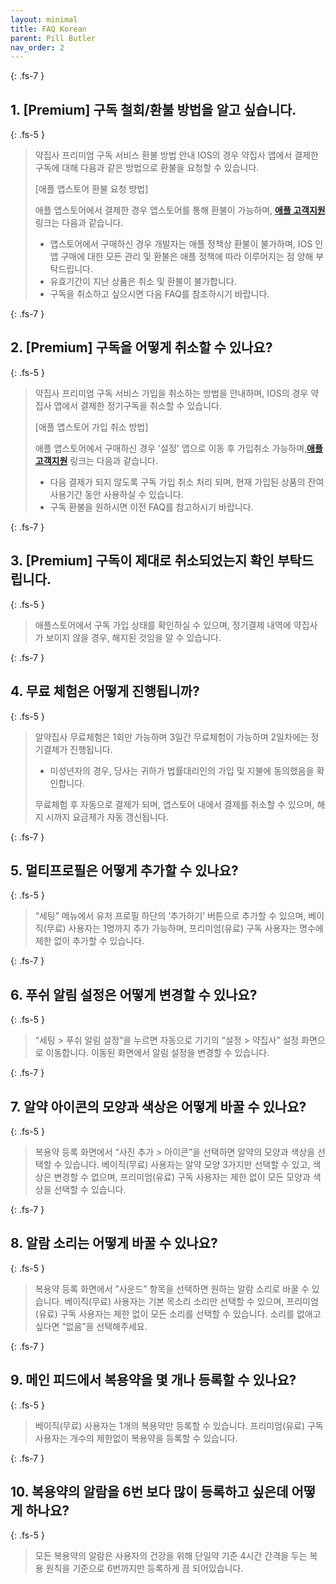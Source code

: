 ```yaml
---
layout: minimal
title: FAQ Korean
parent: Pill Butler
nav_order: 2
---
```


{: .fs-7 }
## **1. [Premium] 구독 철회/환불 방법을 알고 싶습니다.**

{: .fs-5 }
> 약집사 프리미엄 구독 서비스 환불 방법 안내 IOS의 경우 약집사 앱에서 결제한 구독에 대해 다음과 같은 방법으로 환불을 요청할 수 있습니다.
> 
> [애플 앱스토어 환불 요청 방법]
> 
> 애플 앱스토어에서 결제한 경우 앱스토어를 통해 환불이 가능하며, **[애플 고객지원](https://support.apple.com/ko-kr/HT204084)** 링크는 다음과 같습니다.
> 
> - 앱스토어에서 구매하신 경우 개발자는 애플 정책상 환불이 불가하며, IOS 인앱 구매에 대한 모든 관리 및 환불은 애플 정책에 따라 이루어지는 점 양해 부탁드립니다.
> - 유효기간이 지난 상품은 취소 및 환불이 불가합니다.
> - 구독을 취소하고 싶으시면 다음 FAQ를 참조하시기 바랍니다.

{: .fs-7 }
## **2. [Premium] 구독을 어떻게 취소할 수 있나요?**

{: .fs-5 }
> 약집사 프리미엄 구독 서비스 가입을 취소하는 방법을 안내하며, IOS의 경우 약집사 앱에서 결제한 정기구독을 취소할 수 있습니다.
> 
> [애플 앱스토어 가입 취소 방법]
> 
> 애플 앱스토어에서 구매하신 경우 '설정' 앱으로 이동 후 가입취소 가능하며,**[애플 고객지원](https://support.apple.com/ko-kr/HT202039)** 링크는 다음과 같습니다.
> 
> - 다음 결제가 되지 않도록 구독 가입 취소 처리 되며, 현재 가입된 상품의 잔여 사용기간 동안 사용하실 수 있습니다.
> - 구독 환불을 원하시면 이전 FAQ를 참고하시기 바랍니다.

{: .fs-7 }
## **3. [Premium] 구독이 제대로 취소되었는지 확인 부탁드립니다.**

{: .fs-5 }
> 애플스토어에서 구독 가입 상태를 확인하실 수 있으며, 정기결제 내역에 약집사가 보이지 않을 경우, 해지된 것임을 알 수 있습니다. 

{: .fs-7 }
## **4. 무료 체험은 어떻게 진행됩니까?**

{: .fs-5 }
> 알약집사 무료체험은 1회만 가능하며 3일간 무료체험이 가능하며 2일차에는 정기결제가 진행됩니다.
> 
> - 미성년자의 경우, 당사는 귀하가 법률대리인의 가입 및 지불에 동의했음을 확인합니다.
> 
> 무료체험 후 자동으로 결제가 되며, 앱스토어 내에서 결제를 취소할 수 있으며, 해지 시까지 요금제가 자동 갱신됩니다.

{: .fs-7 }
## **5. 멀티프로필은 어떻게 추가할 수 있나요?**

{: .fs-5 }
> “세팅” 메뉴에서 유저 프로필 하단의 ‘추가하기’ 버튼으로 추가할 수 있으며, 베이직(무료) 사용자는 1명까지 추가 가능하며, 프리미엄(유료) 구독 사용자는 명수에 제한 없이 추가할 수 있습니다.

{: .fs-7 }
## **6. 푸쉬 알림 설정은 어떻게 변경할 수 있나요?**

{: .fs-5 }
> “세팅 > 푸쉬 알림 설정”을 누르면 자동으로 기기의 “설정 > 약집사” 설정 화면으로 이동합니다. 이동된 화면에서 알림 설정을 변경할 수 있습니다.  

{: .fs-7 }
## **7. 알약 아이콘의 모양과 색상은 어떻게 바꿀 수 있나요?**

{: .fs-5 }
> 복용약 등록 화면에서 “사진 추가 > 아이콘”을 선택하면 알약의 모양과 색상을 선택할 수 있습니다. 베이직(무료) 사용자는 알약 모양 3가지만 선택할 수 있고, 색상은 변경할 수 없으며, 프리미엄(유료) 구독 사용자는 제한 없이 모든 모양과 색상을 선택할 수 있습니다.  

{: .fs-7 }
## **8. 알람 소리는 어떻게 바꿀 수 있나요?**

{: .fs-5 }
> 복용약 등록 화면에서 ”사운드” 항목을 선택하면 원하는 알람 소리로 바꿀 수 있습니다. 베이직(무료) 사용자는 기본 목소리 소리만 선택할 수 있으며, 프리미엄(유료) 구독 사용자는 제한 없이 모든 소리를 선택할 수 있습니다. 소리를 없애고 싶다면 “없음”을 선택해주세요.  

{: .fs-7 }
## **9. 메인 피드에서 복용약을 몇 개나 등록할 수 있나요?**

{: .fs-5 }
> 베이직(무료) 사용자는 1개의 복용약만 등록할 수 있습니다. 프리미엄(유료) 구독 사용자는 개수의 제한없이 복용약을 등록할 수 있습니다. 

{: .fs-7 }
## **10. 복용약의 알람을 6번 보다 많이 등록하고 싶은데 어떻게 하나요?**

{: .fs-5 }
> 모든 복용약의 알람은 사용자의 건강을 위해 단일약 기준 4시간 간격을 두는 복용 원칙을 기준으로 6번까지만 등록하게 끔 되어있습니다.